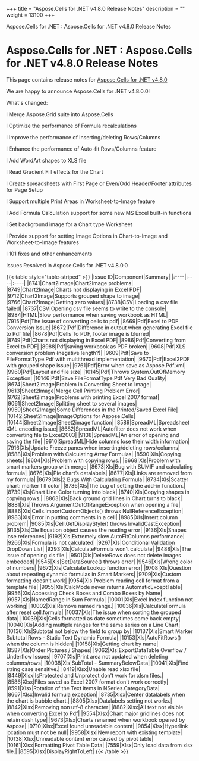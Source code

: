 +++
title = "Aspose.Cells for .NET v4.8.0 Release Notes" 
description = "" 
weight = 13100 
+++

Aspose.Cells for .NET : Aspose.Cells for .NET v4.8.0 Release Notes  

# Aspose.Cells for .NET : Aspose.Cells for .NET v4.8.0 Release Notes


This page contains release notes for [Aspose.Cells for .NET v4.8.0](http://www.aspose.com/downloads/cells/net/new-releases/aspose.cells-for-.net-v4.8.0/)

We are happy to announce Aspose.Cells for .NET v4.8.0.0!

What's changed:

l Merge Aspose.Grid suite into Aspose.Cells

l Optimize the performance of Formula recalculations

l Improve the performance of inserting/deleting Rows/Columns

l Enhance the performance of Auto-fit Rows/Columns feature

l Add WordArt shapes to XLS file

l Read Gradient Fill effects for the Chart

l Create spreadsheets with First Page or Even/Odd Header/Footer attributes for Page Setup

l Support multiple Print Areas in Worksheet-to-Image feature

l Add Formula Calculation support for some new MS Excel built-in functions

l Set background image for a Chart type Worksheet

l Provide support for setting Image Options in Chart-to-Image and Worksheet-to-Image features

l 101 fixes and other enhancements

Issues Resolved in Aspose.Cells for .NET v4.8.0.0

{{< table style="table-striped" >}}
|Issue ID|Component|Summary|
|:----|:----|:----|
|8741|Chart2Image|Chart2Image problems|
|8749|Chart2Image|Charts not displaying in Excel PDF|
|9712|Chart2Image|Supports grouped shape to image|
|9766|Chart2Image|Getting zero values|
|8738|CSV|Loading a csv file failed|
|8737|CSV|Opening csv file seems to write to the console|
|8984|HTML|Slow performance when saving workbook as HTML|
|7915|Pdf|The issue of converting cells to pdf|
|8669|Pdf|Excel to PDF Conversion Issue|
|8672|Pdf|Difference in output when generating Excel file to Pdf file|
|8678|Pdf|Cells To PDF, footer image is blurred|
|8749|Pdf|Charts not displaying in Excel PDF|
|8986|Pdf|Converting from Excel to PDF|
|8988|Pdf|saving workbook as PDF broken|
|9608|Pdf|XLS conversion problem (negative length?)|
|9609|Pdf|Save to FileFormatType.Pdf with multithread implementation|
|9670|Pdf|Excel2PDF with grouped shape issue|
|9761|Pdf|Error when save as Aspose.Pdf.xml|
|9960|Pdf|Layout and file size|
|10145|Pdf|Throws System.OutOfMemory Exception|
|10146|Pdf|Save FileFormatType.Pdf Very Bad Quality|
|8674|Sheet2Image|Problem in Converting Sheet to Image|
|9613|Sheet2Image|Merge Cell Printing Problem Error|
|9762|Sheet2Image|Problems with printing Excel 2007 format|
|9061|Sheet2Image|Splitting sheet to several images|
|9959|Sheet2Image|Some Differences in the Printed/Saved Excel File|
|10142|Sheet2Image|ImageOptions for Aspose.Cells|
|10144|Sheet2Image|Sheet2image function|
|8589|SpreadML|Spreadsheet XML encoding issue|
|8682|SpreadML|Autofilter does not work when converting file to Excel2003|
|9138|SpreadML|An error of opening and saving the file|
|9610|SpreadML|Hide columns lose their width information|
|7916|Xls|Update Freeze panes when inserting/deleting rows/columns|
|8588|Xls|Problem with Calculating Array Formulas|
|8590|Xls|Copying sheets|
|8604|Xls|Problem with copying rows.|
|8668|Xls|Problem with smart markers group with merge|
|8673|Xls|Bug with SUMIF and calculating formula|
|8676|Xls|Pie chart’s datalabels|
|8677|Xls|Links are removed from my formula|
|8679|Xls|2 Bugs With Calculating Formula|
|8734|Xls|Scatter chart: marker fill color|
|8736|Xls|The bug of setting the add-in function.|
|8739|Xls|Chart Line Color turning into black|
|8740|Xls|Copying shapes in copying rows.|
|8863|Xls|Back ground grid lines in Chart turns to black|
|8881|Xls|Throws ArgumentOutOfRangeException when opening a file|
|8886|Xls|Cells.ImportCustomObjects() throws NullReferenceException|
|8983|Xls|Error in putting comments in a cell|
|8985|Xls|Insert column problem|
|9085|Xls|Cell.GetDisplayStyle() throws InvalidCastException|
|9135|Xls|Ole Equation object causes the reading error|
|9136|Xls|Shapes lose references|
|9192|Xls|Extremely slow AutoFitColumns performance|
|9266|Xls|Formula is not calculated|
|9267|Xls|Conditional Validation DropDown List|
|9293|Xls|CalculateFormula won't calculate|
|9488|Xls|The issue of opening xls file.|
|9501|Xls|DeleteRows does not delete images embedded|
|9545|Xls|SetDataSource() throws error|
|9546|Xls|Wrong color of numbers|
|9672|Xls|Calculate Lookup function error|
|9708|Xls|Question about repeating dynamic formulas in Smart Markers|
|9709|Xls|Custom formatting doesn't work|
|9954|Xls|Problem reading cell format from a template file|
|9955|Xls|CalcMode never returns AutomaticExceptTable|
|9956|Xls|Accessing Check Boxes and Combo Boxes by Name|
|9957|Xls|NamedRange in Sum Formula|
|10001|Xls|Excel Index function not working|
|10002|Xls|Remove named range.|
|10036|Xls|CalculateFormula after reset cell.formula|
|10037|Xls|The issue when sorting the grouped data|
|10039|Xls|Cells formatted as date sometimes come back empty|
|10040|Xls|Adding multiple ranges for the same series on a Line Chart|
|10136|Xls|Subtotal not below the field to group by|
|10137|Xls|Smart Marker Subtotal Rows - Static Text Dynamic Formula|
|10153|Xls|AutoFitRows() when the column is hidden|
|10158|Xls|Getting chart by name|
|8587|Xls|Order Pictures / Shapes|
|9062|Xls|ExportDataTable Overflow / Underflow Issues|
|9707|Xls|Print area not updated when deleting columns/rows|
|10038|Xls|SubTotal - SummaryBelowData|
|10041|Xls|Find string case sensitive.|
|8419|Xlsx|Unable read xlsx file|
|8449|Xlsx|IsProtected and Unprotect don't work for xlsm files.|
|8586|Xlsx|Files saved as Excel 2007 format don't work correctly|
|8591|Xlsx|Rotation of the Text items in NSeries.CategoryData|
|8667|Xlsx|Invalid formula exception|
|8735|Xlsx|Center datalabels when the chart is bubble chart.|
|8805|Xlsx|Datalabels setting not works.|
|8842|Xlsx|Removing non utf-8 character|
|8882|Xlsx|All text not visible when converting Excel to Pdf|
|9554|Xlsx|Chart major gridlines does not retain dash type|
|9673|Xlsx|Charts renamed when workbook opened by Aspose|
|9710|Xlsx|Excel found unreadable content|
|9854|Xlsx|Hyperlink location must not be null|
|9958|Xlsx|New report with existing template|
|10138|Xlsx|Unreadable content error caused by pivot table|
|10161|Xlsx|Formatting Pivot Table Data|
|7559|Xlsx|Only load data from xlsx file.|
|8595|Xlsx|DisplayRightToLeft|
{{< /table >}}

